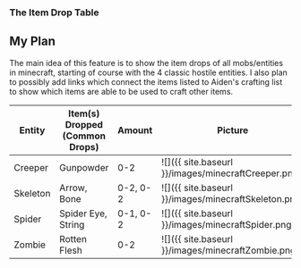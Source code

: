 ### The Item Drop Table

## My Plan

The main idea of this feature is to show the item drops of all mobs/entities in minecraft, starting of course with the 4 classic hostile entities. I also plan to possibly add links which connect the items listed to Aiden's crafting list to show which items are able to be used to craft other items.

| Entity  | Item(s) Dropped (Common Drops)  | Amount  | Picture  |
|---|---|---|---|
| Creeper  | Gunpowder  | 0-2  | ![]({{ site.baseurl }}/images/minecraftCreeper.png) |
| Skeleton  | Arrow, Bone   | 0-2, 0-2  | ![]({{ site.baseurl }}/images/minecraftSkeleton.png) |
| Spider  | Spider Eye, String  | 0-1, 0-2  | ![]({{ site.baseurl }}/images/minecraftSpider.png) |
| Zombie  | Rotten Flesh  | 0-2  | ![]({{ site.baseurl }}/images/minecraftZombie.png) |
